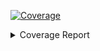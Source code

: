 <!-- Pytest Coverage Comment:Begin -->
<a href="https://github.com/boneykkudyjose/pytestcov/blob/main/README.md"><img alt="Coverage" src="https://img.shields.io/badge/Coverage-83%25-green.svg" /></a><br/><details><summary>Coverage Report </summary><table><tr><th>File</th><th>Stmts</th><th>Miss</th><th>Cover</th><th>Missing</th></tr><tbody><tr><td colspan="5"><b>common/tests</b></td></tr><tr><td>&nbsp; &nbsp;<a href="https://github.com/boneykkudyjose/pytestcov/blob/main/common/tests/test_capitalize.py">test_capitalize.py</a></td><td>6</td><td>1</td><td>83%</td><td><a href="https://github.com/boneykkudyjose/pytestcov/blob/main/common/tests/test_capitalize.py#L3">3</a></td></tr><tr><td colspan="5"><b>executor/tests</b></td></tr><tr><td>&nbsp; &nbsp;<a href="https://github.com/boneykkudyjose/pytestcov/blob/main/executor/tests/test_lower.py">test_lower.py</a></td><td>6</td><td>1</td><td>83%</td><td><a href="https://github.com/boneykkudyjose/pytestcov/blob/main/executor/tests/test_lower.py#L3">3</a></td></tr><tr><td><b>TOTAL</b></td><td><b>12</b></td><td><b>2</b></td><td><b>83%</b></td><td>&nbsp;</td></tr></tbody></table></details>

<!-- Pytest Coverage Comment:End -->
